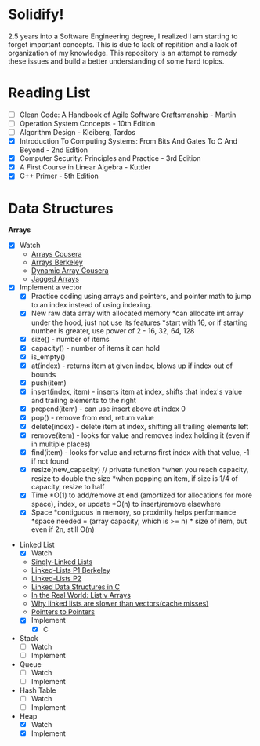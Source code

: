 # Solidify! 

2.5 years into a Software Engineering degree, I realized I am starting to forget
important concepts. This is due to lack of repitition and a lack of organization
of my knowledge. This repository is an attempt to remedy these issues and build
a better understanding of some hard topics.

# Reading List
- [ ] Clean Code: A Handbook of Agile Software Craftsmanship - Martin
- [ ] Operation System Concepts - 10th Edition
- [ ] Algorithm Design - Kleiberg, Tardos
- [X] Introduction To Computing Systems: From Bits And Gates To C And Beyond - 2nd Edition
- [X] Computer Security: Principles and Practice - 3rd Edition
- [X] A First Course in Linear Algebra - Kuttler
- [X] C++ Primer - 5th Edition

# Data Structures
**Arrays**
- [X] Watch
  - [Arrays Cousera](https://www.coursera.org/lecture/data-structures/arrays-OsBSF)
  - [Arrays Berkeley](https://archive.org/details/ucberkeley_webcast_Wp8oiO_CZZE)
  - [Dynamic Array Cousera](https://www.coursera.org/lecture/data-structures/dynamic-arrays-EwbnV)
  - [Jagged Arrays](https://www.youtube.com/watch?v=1jtrQqYpt7g)
 - [X] Implement a vector
   - [X] Practice coding using arrays and pointers, and pointer math to jump to an index instead of using indexing.
   - [X] New raw data array with allocated memory
        *can allocate int array under the hood, just not use its features
        *start with 16, or if starting number is greater, use power of 2 - 16, 32, 64, 128
   - [X] size() - number of items
   - [X] capacity() - number of items it can hold
   - [X] is_empty()
   - [X] at(index) - returns item at given index, blows up if index out of bounds
   - [X] push(item)
   - [X] insert(index, item) - inserts item at index, shifts that index's value and trailing elements to the right
   - [X] prepend(item) - can use insert above at index 0
   - [X] pop() - remove from end, return value
   - [X] delete(index) - delete item at index, shifting all trailing elements left
   - [X] remove(item) - looks for value and removes index holding it (even if in multiple places)
   - [X] find(item) - looks for value and returns first index with that value, -1 if not found
   - [X] resize(new_capacity) // private function
        *when you reach capacity, resize to double the size
        *when popping an item, if size is 1/4 of capacity, resize to half
    - [X] Time
        *O(1) to add/remove at end (amortized for allocations for more space), index, or update
        *O(n) to insert/remove elsewhere
    - [X] Space
        *contiguous in memory, so proximity helps performance
        *space needed = (array capacity, which is >= n) * size of item, but even if 2n, still O(n)
* Linked List
    - [X] Watch
	- [Singly-Linked Lists](https://www.coursera.org/lecture/data-structures/singly-linked-lists-kHhgK)
	- [Linked-Lists P1 Berkeley](https://archive.org/details/ucberkeley_webcast_htzJdKoEmO0)
	- [Linked-Lists P2](https://archive.org/details/ucberkeley_webcast_-c4I3gFYe3w)
	- [Linked Data Structures in C](https://www.youtube.com/watch?v=QN6FPiD0Gzo)
	- [In the Real World: List v Arrays](https://www.coursera.org/lecture/data-structures-optimizing-performance/in-the-real-world-lists-vs-arrays-QUaUd)
	- [Why linked lists are slower than vectors(cache misses)](https://www.youtube.com/watch?v=YQs6IC-vgmo)
	- [Pointers to Pointers](https://www.eskimo.com/~scs/cclass/int/sx8.html)
    - [X] Implement
        - [X] C 
* Stack
    - [ ] Watch
    - [ ] Implement
        
* Queue
    - [ ] Watch
    - [ ] Implement
        
* Hash Table
    - [ ] Watch
    - [ ] Implement
      
* Heap
    - [X] Watch
    - [X] Implement      
